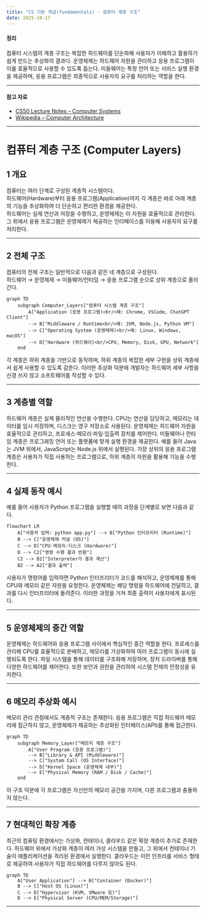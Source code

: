```yaml
---
title: "CS 기본 개념(fundamentals) - 컴퓨터 계층 구조"
date: 2025-10-17
---
```


#### 정리

컴퓨터 시스템의 계층 구조는 복잡한 하드웨어를 단순화해
사용자가 이해하고 활용하기 쉽게 만드는 추상화의 결과다.
운영체제는 하드웨어 자원을 관리하고 응용 프로그램이 이를 효율적으로 사용할 수 있도록 돕는다.
미들웨어는 특정 언어 또는 서비스 실행 환경을 제공하며,
응용 프로그램은 최종적으로 사용자의 요구를 처리하는 역할을 한다.

---

#### 참고 자료

* [CS50 Lecture Notes – Computer Systems](https://cs50.harvard.edu/x/2024/notes/1/)
* [Wikipedia – Computer Architecture](https://en.wikipedia.org/wiki/Computer_architecture)

---

# 컴퓨터 계층 구조 (Computer Layers)

## 1️ 개요
컴퓨터는 여러 단계로 구성된 계층적 시스템이다.  
하드웨어(Hardware)부터 응용 프로그램(Application)까지 각 계층은 바로 아래 계층의 기능을 추상화하여 더 단순하고 편리한 환경을 제공한다.  
하드웨어는 실제 연산과 저장을 수행하고, 운영체제는 이 자원을 효율적으로 관리한다.  
그 위에서 응용 프로그램은 운영체제가 제공하는 인터페이스를 이용해 사용자의 요구를 처리한다.

---

## 2️ 전체 구조
컴퓨터의 전체 구조는 일반적으로 다음과 같은 네 계층으로 구성된다.  
하드웨어 → 운영체제 → 미들웨어/런타임 → 응용 프로그램 순으로 상위 계층으로 올라간다.

```mermaid
graph TD
    subgraph Computer_Layers["컴퓨터 시스템 계층 구조"]
        A["Application (응용 프로그램)<br/>예: Chrome, VSCode, ChatGPT Client"] 
        --> B["Middleware / Runtime<br/>예: JVM, Node.js, Python VM"]
        --> C["Operating System (운영체제)<br/>예: Linux, Windows, macOS"]
        --> D["Hardware (하드웨어)<br/>CPU, Memory, Disk, GPU, Network"]
    end
```

각 계층은 하위 계층을 기반으로 동작하며, 하위 계층의 복잡한 세부 구현을 상위 계층에서 쉽게 사용할 수 있도록 감춘다.
이러한 추상화 덕분에 개발자는 하드웨어 세부 사항을 신경 쓰지 않고 소프트웨어를 작성할 수 있다.

---

## 3️ 계층별 역할

하드웨어 계층은 실제 물리적인 연산을 수행한다. CPU는 연산을 담당하고, 메모리는 데이터를 임시 저장하며, 디스크는 영구 저장소로 사용된다.
운영체제는 하드웨어 자원을 효율적으로 관리하고, 프로세스·메모리·파일·입출력 장치를 제어한다.
미들웨어나 런타임 계층은 프로그래밍 언어 또는 플랫폼에 맞게 실행 환경을 제공한다. 예를 들어 Java는 JVM 위에서, JavaScript는 Node.js 위에서 실행된다.
가장 상위의 응용 프로그램 계층은 사용자가 직접 사용하는 프로그램으로, 하위 계층의 자원을 활용해 기능을 수행한다.

---

## 4️ 실제 동작 예시

예를 들어 사용자가 Python 프로그램을 실행할 때의 과정을 단계별로 보면 다음과 같다.

```mermaid
flowchart LR
    A["사용자 입력: python app.py"] --> B["Python 인터프리터 (Runtime)"]
    B --> C["운영체제 커널 (OS)"]
    C --> D["CPU·메모리·디스크 (Hardware)"]
    D --> C2["명령 수행 결과 반환"]
    C2 --> B2["Interpreter가 결과 계산"]
    B2 --> A2["결과 출력"]
```

사용자가 명령어를 입력하면 Python 인터프리터가 코드를 해석하고,
운영체제를 통해 CPU와 메모리 같은 자원을 요청한다.
운영체제는 해당 명령을 하드웨어에 전달하고, 결과를 다시 인터프리터에 돌려준다.
이러한 과정을 거쳐 최종 출력이 사용자에게 표시된다.

---

## 5️ 운영체제의 중간 역할

운영체제는 하드웨어와 응용 프로그램 사이에서 핵심적인 중간 역할을 한다.
프로세스를 관리해 CPU를 효율적으로 분배하고, 메모리를 가상화하여 여러 프로그램이 동시에 실행되도록 한다.
파일 시스템을 통해 데이터를 구조화해 저장하며, 장치 드라이버를 통해 다양한 하드웨어를 제어한다.
또한 보안과 권한을 관리하여 시스템 전체의 안정성을 유지한다.

---

## 6️ 메모리 추상화 예시

메모리 관리 관점에서도 계층적 구조는 존재한다.
응용 프로그램은 직접 하드웨어 메모리에 접근하지 않고, 운영체제가 제공하는 추상화된 인터페이스(API)를 통해 접근한다.

```mermaid
graph TD
    subgraph Memory_Layer["메모리 계층 구조"]
        A["User Program (응용 프로그램)"]
        --> B["Library & API (Middleware)"]
        --> C["System Call (OS Interface)"]
        --> D["Kernel Space (운영체제 내부)"]
        --> E["Physical Memory (RAM / Disk / Cache)"]
    end
```

이 구조 덕분에 각 프로그램은 자신만의 메모리 공간을 가지며, 다른 프로그램과 충돌하지 않는다.

---

## 7️ 현대적인 확장 계층

최근의 컴퓨팅 환경에서는 가상화, 컨테이너, 클라우드 같은 확장 계층이 추가로 존재한다.
하드웨어 위에서 가상화 계층이 여러 가상 시스템을 만들고,
그 위에서 컨테이너 기술이 애플리케이션을 격리된 환경에서 실행한다.
클라우드는 이런 인프라를 서비스 형태로 제공하여 사용자가 직접 하드웨어를 다루지 않아도 된다.

```mermaid
graph TD
    A["User Application"] --> B["Container (Docker)"]
    B --> C["Host OS (Linux)"]
    C --> D["Hypervisor (KVM, VMware 등)"]
    D --> E["Physical Server (CPU/MEM/Storage)"]
```

---

